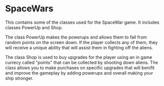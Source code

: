 # SpaceWars
This contains some of the classes used for the SpaceWar game. It includes classes PowerUp and Shop.

The class PowerUp makes the powerups and allows them to fall from random points on the screen down. If the player collects any of them, they will receive a unique ability that will assist them in fighting off the aliens.

The class Shop is used to buy upgrades for the player using an in game currecy called "points" that can be collected by shooting down aliens. The class allows you to make purchases on specific upgrades that will benifit and improve the gameplay by adding powerups and overall making your ship stronger.

